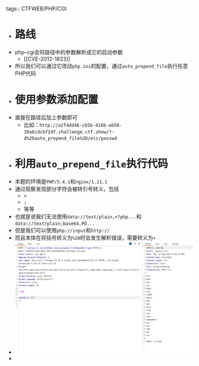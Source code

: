 tags:: CTFWEB/PHP/CGI

- # 路线
- php-cgi会将路径中的参数解析成它的启动参数
	- [[CVE-2012-1823]]
- 所以我们可以通过它改动`php.ini`的配置，通过`auto_prepend_file`执行任意PHP代码
- # 使用参数添加配置
- 直接在路径后加上参数即可
	- 比如：`http://a2f4dd46-cb5b-416b-ab58-30a6cdcbf24f.challenge.ctf.show/?-d%20auto_prepend_file%3D/etc/passwd`
- # 利用`auto_prepend_file`执行代码
- 本题的环境是`PHP/5.4.1`和`nginx/1.21.1`
- 通过观察发现部分字符会被转引号转义，包括
	- `<`
	- `;`
	- 等等
- 也就是说我们无法使用`data://text/plain,<?php...`和`data://text/plain;base64,PD...`
- 但是我们可以使用`php://input`和`http://`
- 而且本体在将括号转义为`%20`时会发生解析错误，需要转义为`+`
- ![image.png](../assets/image_1660234040722_0.png)
-